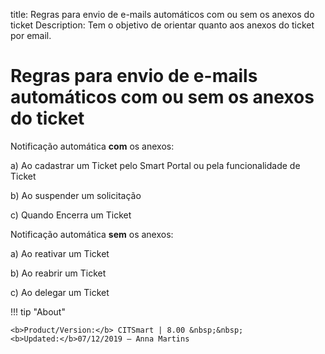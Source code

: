title: Regras para envio de e-mails automáticos com ou sem os anexos do ticket
Description: Tem o objetivo de orientar quanto aos anexos do ticket por email.

# Regras para envio de e-mails automáticos com ou sem os anexos do ticket

Notificação automática **com** os anexos:

  a)  Ao cadastrar um Ticket pelo Smart Portal ou pela funcionalidade de Ticket

  b)  Ao suspender um solicitação

  c)  Quando Encerra um Ticket

Notificação automática **sem** os anexos:

  a)  Ao reativar um Ticket

  b)  Ao reabrir um Ticket

  c)  Ao delegar um Ticket

!!! tip "About"

    <b>Product/Version:</b> CITSmart | 8.00 &nbsp;&nbsp;
    <b>Updated:</b>07/12/2019 – Anna Martins
